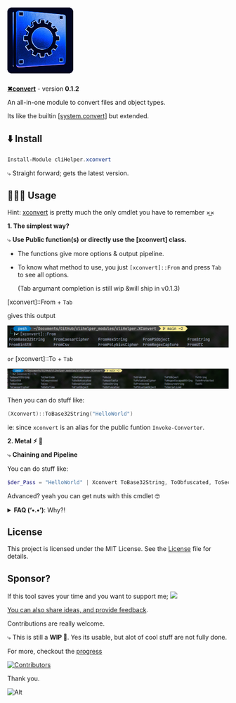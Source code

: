 # [![✖convert](/docs/img/favicons/favicon-150x150.png)](https://alainQtec.dev/clihelper-modules/xconvert)

<p><b><a href="https://powershellgallery.com/packages/cliHelper.xconvert">✖convert</a></b> - version <b>0.1.2</b></p>

An all-in-one module to convert files and object types.

<p>
Its like the builtin <a href="https://learn.microsoft.com/en-us/dotnet/fundamentals/runtime-libraries/system-convert">[system.convert]</a> but extended.
</br>
</p>

## ⬇️ Install

```PowerShell
Install-Module cliHelper.xconvert
```

⤷ Straight forward; gets the latest version.

## 🧑🏻‍💻 Usage

<p>
Hint: <a href="./Public/Invoke-Converter.ps1">xconvert</a> is pretty much the only cmdlet
you have to remember ×͜×

</p>

**1. The simplest way?**

⤷ **Use Public function(s) or directly use the [xconvert] class.**

- The functions give more options & output pipeline.
- To know what method to use, you just `[xconvert]::From` and press `Tab` to see
  all options.

  (Tab argumant completion is still wip &will ship in v0.1.3)

[xconvert]::From + `Tab`

gives this output

[![from tab](/docs/img/from.png)](https://alainQtec.dev/clihelper-modules/xconvert)

`or` [xconvert]::To + `Tab`

[![to tab](/docs/img/to.png)](https://alainQtec.dev/clihelper-modules/xconvert)

Then you can do stuff like:

```PowerShell
(Xconvert)::ToBase32String("HelloWorld")
```

ie: since `xconvert` is an alias for the public funtion `Invoke-Converter`.
</br>

**2. Metal ⚡︎ 🤘**

⤷ **Chaining and Pipeline**

You can do stuff like:

```PowerShell
$der_Pass = "HelloWorld" | Xconvert ToBase32String, ToObfuscated, ToSecurestring
```

Advanced? yeah you can get nuts with this cmdlet 🤓

<details>
  <summary><b>FAQ (‘•.•’)</b>: Why?!</summary>

⤷ **PowerShell has limited built-in Support for Some Formats**.

<p>
For me, this is like a fun and AIO solution to extend that
functionality.
</p>

- While PowerShell excels at handling common file formats(JSON, XML, CSV) and
  [data types](https://learn.microsoft.com/en-us/powershell/scripting/lang-spec/chapter-06?view=powershell-7.4),
  users may find limited built-in support for less common file types,
  necessitating additional modules.

  `Example`: Converting excel Files often result in
  [corrupted files](https://forums.powershell.org/t/converting-excel-files-in-powershell/10807).

The goal is simple, to make [xconvert] the <b>best module to convert</b> objects
in powershell.

</details>

## License

This project is licensed under the MIT License. See the
[License](https://alain.MIT-license.org) file for details.

## Sponsor?

If this tool saves your time and you want to support me;
<a href="https://www.paypal.com/donate/?hosted_button_id=3LA3EUKRU6722">
<img src="https://img.shields.io/static/v1?logo=paypal&label=PayPal&logoColor=white&message=donate to alain&color=00457C"/>
</a>

[You can also share ideas, and provide feedback](https://github.com/alainQtec/cliHelper.xconvert/discussions/1).

Contributions are really welcome.

⤷ This is still a **WIP 🚧**. Yes its usable, but alot of cool stuff are not
fully done.

For more, checkout the [progress](./docs/Readme.md)

[![Contributors](https://contrib.rocks/image?repo=alainQtec/cliHelper.xconvert)](https://github.com/alainQtec/cliHelper.xconvert/graphs/contributors)

Thank you.

![Alt](https://repobeats.axiom.co/api/embed/9cbc0ffce6f62ace082852045cd005b5ad61cebd.svg "Repobeats analytics image")
